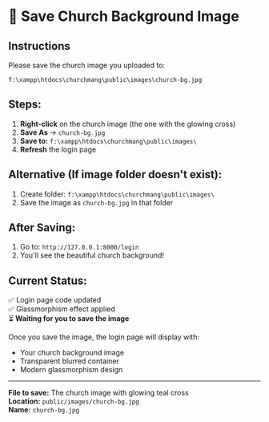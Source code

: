 # 📸 Save Church Background Image

## Instructions

Please save the church image you uploaded to:

```
f:\xampp\htdocs\churchmang\public\images\church-bg.jpg
```

## Steps:

1. **Right-click** on the church image (the one with the glowing cross)
2. **Save As** → `church-bg.jpg`
3. **Save to:** `f:\xampp\htdocs\churchmang\public\images\`
4. **Refresh** the login page

## Alternative (If image folder doesn't exist):

1. Create folder: `f:\xampp\htdocs\churchmang\public\images\`
2. Save the image as `church-bg.jpg` in that folder

## After Saving:

1. Go to: `http://127.0.0.1:8000/login`
2. You'll see the beautiful church background!

## Current Status:

✅ Login page code updated  
✅ Glassmorphism effect applied  
⏳ **Waiting for you to save the image**  

Once you save the image, the login page will display with:
- Your church background image
- Transparent blurred container
- Modern glassmorphism design

---

**File to save:** The church image with glowing teal cross  
**Location:** `public/images/church-bg.jpg`  
**Name:** `church-bg.jpg`
